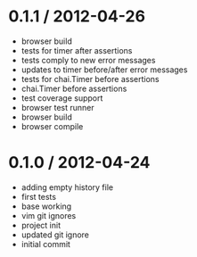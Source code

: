 
0.1.1 / 2012-04-26 
==================

  * browser build
  * tests for timer after assertions
  * tests comply to new error messages
  * updates to timer before/after error messages
  * tests for chai.Timer before assertions
  * chai.Timer before assertions
  * test coverage support
  * browser test runner
  * browser build
  * browser compile

0.1.0 / 2012-04-24 
==================

  * adding empty history file
  * first tests
  * base working
  * vim git ignores
  * project init
  * updated git ignore
  * initial commit
